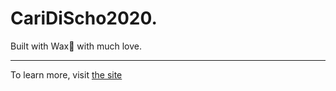 # CariDiScho2020. 

Built with Wax🐝 with much love.

---

To learn more, visit [the site](http://caribbeandigitalnyc.net/caridischo)